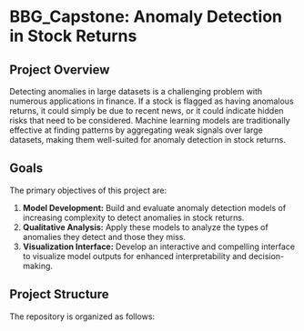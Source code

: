 # BBG_Capstone: Anomaly Detection in Stock Returns

## Project Overview
Detecting anomalies in large datasets is a challenging problem with numerous applications in finance. If a stock is flagged as having anomalous returns, it could simply be due to recent news, or it could indicate hidden risks that need to be considered. Machine learning models are traditionally effective at finding patterns by aggregating weak signals over large datasets, making them well-suited for anomaly detection in stock returns.

## Goals
The primary objectives of this project are:
1. **Model Development:** Build and evaluate anomaly detection models of increasing complexity to detect anomalies in stock returns.
2. **Qualitative Analysis:** Apply these models to analyze the types of anomalies they detect and those they miss.
3. **Visualization Interface:** Develop an interactive and compelling interface to visualize model outputs for enhanced interpretability and decision-making.

## Project Structure
The repository is organized as follows:

